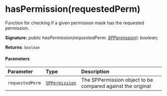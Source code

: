 # hasPermission(requestedPerm)




Function for checking if a given permission mask has the requested permission.

**Signature:** _public hasPermission(requestedPerm: [SPPermission](../sp-page-context/sppermission.md)): boolean;_

**Returns**: `boolean`





#### Parameters


| Parameter	   | Type    | Description |
|:-------------|:---------------|:------------|
| `requestedPerm`    | [`SPPermission`](../sp-page-context/sppermission.md) | The SPPermission object to be compared against the original |


